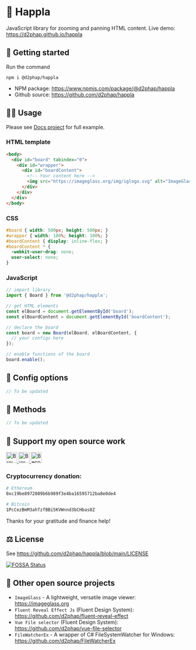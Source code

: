 # 🦛 Happla
JavaScript library for zooming and panning HTML content. Live demo: https://d2phap.github.io/happla


## 🚀 Getting started
Run the command
```
npm i @d2phap/happla
```

- NPM package: https://www.npmjs.com/package/@d2phap/happla
- Github source: https://github.com/d2phap/happla

## 🏃‍♂️ Usage
Please see [Docs project](https://github.com/d2phap/happla/tree/main/docs) for full example.

### HTML template
```html
<body>
  <div id="board" tabindex="0">
    <div id="wrapper">
      <div id="boardContent">
        <!-- Your content here -->
        <img src="https://imageglass.org/img/iglogo.svg" alt="ImageGlass logo" />
      </div>
    </div>
  </div>
</body>
```

### CSS
```scss
#board { width: 500px; height: 500px; }
#wrapper { width: 100%; height: 100%; }
#boardContent { display: inline-flex; }
#boardContent * {
  -webkit-user-drag: none;
  user-select: none;
}
```

### JavaScript
```ts
// import library
import { Board } from '@d2phap/happla';

// get HTML elements
const elBoard = document.getElementById('board');
const elBoardContent = document.getElementById('boardContent');

// declare the board
const board = new Board(elBoard, elBoardContent, {
  // your configs here
});

// enable functions of the board
board.enable();
```

## 🧱 Config options
```ts
// To be updated
```


## 🏹 Methods
```ts
// To be updated
```


## 💖 Support my open source work
<a href="https://www.patreon.com/d2phap" target="_blank" title="Become a patron">
<img src="https://img.shields.io/badge/Patreon-@d2phap%20-e85b46.svg?maxAge=3600" height="30" alt="Buy me a beer?">
</a>

<a href="https://www.paypal.me/d2phap" target="_blank" title="Buy me a beer?">
<img src="https://img.shields.io/badge/PayPal-Donate%20$10%20-0070ba.svg?maxAge=3600" height="30" alt="Buy me a beer?">
</a>

<a href="https://github.com/sponsors/d2phap" target="_blank" title="Become a sponsor">
<img src="https://img.shields.io/badge/Github-@d2phap-24292e.svg?maxAge=3600" height="30" alt="Become a sponsor">
</a>


### Cryptocurrency donation:

```bash
# Ethereum
0xc19be8972809b6b989f3e4ba16595712ba8e0de4

# Bitcoin
1PcCezBmM3ahTzfBBi5KVWnnd3bCHbas8Z
```

Thanks for your gratitude and finance help!



## ⚖ License
See https://github.com/d2phap/happla/blob/main/LICENSE

[![FOSSA Status](https://app.fossa.com/api/projects/git%2Bgithub.com%2Fd2phap%2Fhappla.svg?type=large)](https://app.fossa.com/projects/git%2Bgithub.com%2Fd2phap%2Fhappla?ref=badge_large)


## 💪 Other open source projects
- `ImageGlass` - A lightweight, versatile image viewer: https://imageglass.org
- `Fluent Reveal Effect Js` (Fluent Design System): https://github.com/d2phap/fluent-reveal-effect
- `Vue File selector` (Fluent Design System): https://github.com/d2phap/vue-file-selector
- `FileWatcherEx` - A wrapper of C# FileSystemWatcher for Windows: https://github.com/d2phap/FileWatcherEx

